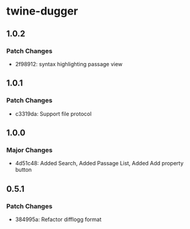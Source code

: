# twine-dugger

## 1.0.2

### Patch Changes

- 2f98912: syntax highlighting passage view

## 1.0.1

### Patch Changes

- c3319da: Support file protocol

## 1.0.0

### Major Changes

- 4d51c48: Added Search, Added Passage List, Added Add property button

## 0.5.1

### Patch Changes

- 384995a: Refactor difflogg format
